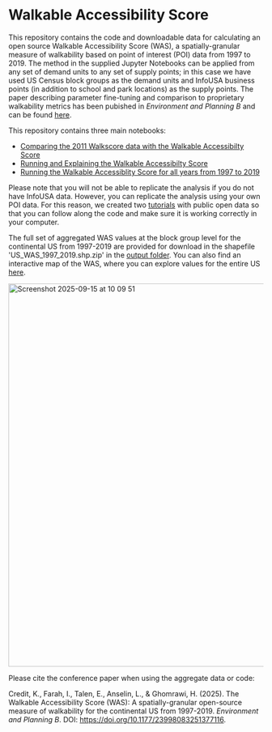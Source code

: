 # Walkable Accessibility Score
This repository contains the code and downloadable data for calculating an open source Walkable Accessibility Score (WAS), a spatially-granular measure of walkability based on point of interest (POI) data from 1997 to 2019. The method in the supplied Jupyter Notebooks can be applied from any set of demand units to any set of supply points; in this case we have used US Census block groups as the demand units and InfoUSA business points (in addition to school and park locations) as the supply points. The paper describing parameter fine-tuning and comparison to proprietary walkability metrics has been pubished in _Environment and Planning B_ and can be found [here](https://journals.sagepub.com/doi/10.1177/23998083251377116). 

This repository contains three main notebooks:
- [Comparing the 2011 Walkscore data with the Walkable Accessibilty Score](https://github.com/kcredit/Walkable-Accessibility-Score/blob/main/src/Correlations%20between%20WS%20and%20WAS.ipynb)
- [Running and Explaining the Walkable Accessibilty Score](https://github.com/kcredit/Walkable-Accessibility-Score/blob/main/src/Walkscore%20and%20Walkable%20Accessibility%20Score.ipynb)
- [Running the Walkable Accessiblity Score for all years from 1997 to 2019](https://github.com/kcredit/Walkable-Accessibility-Score/blob/main/src/for_all_years.ipynb)

Please note that you will not be able to replicate the analysis if you do not have InfoUSA data. However, you can replicate the analysis using your own POI data.
For this reason, we created two [tutorials](https://github.com/kcredit/Walkable-Accessibility-Score/tree/main/tutorials) with public open data so that you can follow along the code and make sure it is working correctly in your computer.

The full set of aggregated WAS values at the block group level for the continental US from 1997-2019 are provided for download in the shapefile 'US_WAS_1997_2019.shp.zip' in the [output folder](https://github.com/kcredit/Walkable-Accessibility-Score/tree/main/output). You can also find an interactive map of the WAS, where you can explore values for the entire US [here](https://experience.arcgis.com/experience/ce83fc13e21c415ab9e12427da3d53df?draft=true).

<img width="1782" height="757" alt="Screenshot 2025-09-15 at 10 09 51" src="https://github.com/user-attachments/assets/059e9e07-c670-445c-8b69-ae901849ab70" />

Please cite the conference paper when using the aggregate data or code:

Credit, K., Farah, I., Talen, E., Anselin, L., & Ghomrawi, H. (2025). The Walkable Accessibility Score (WAS): A spatially-granular open-source measure of walkability for the continental US from 1997-2019. *Environment and Planning B*. DOI: https://doi.org/10.1177/23998083251377116.
